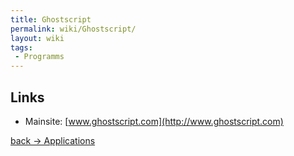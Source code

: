 ```yaml
---
title: Ghostscript
permalink: wiki/Ghostscript/
layout: wiki
tags:
 - Programms
---
```


Links
-----

-   Mainsite: [www.ghostscript.com](http://www.ghostscript.com)

[back -&gt; Applications](/wiki/Applications "wikilink")
